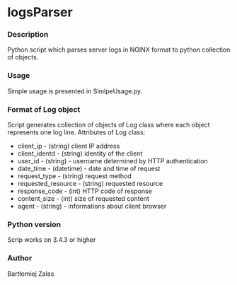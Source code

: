 # logsParser

### Description

Python script which parses server logs in NGINX format to python collection of objects.

### Usage

Simple usage is presented in SimlpeUsage.py. 

### Format of Log object

Script generates collection of objects of Log class where each object represents one log line.
Attributes of Log class:

- client_ip - (string) client IP address
- client_identd - (string) identity of the client 
- user_id - (string) - username determined by HTTP authentication 
- date_time - (datetime) - date and time of request
- request_type - (string) request method
- requested_resource - (string) requested resource
- response_code - (int) HTTP code of response
- content_size - (int) size of requested content
- agent - (string) - informations about client browser

### Python version

Scrip works on 3.4.3 or higher

### Author

Bartłomiej Zalas



